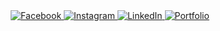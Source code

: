 <div align="center">

<!-- Facebook -->
<a href="https://facebook.com/yourprofile" target="_blank">
  <img src="https://img.shields.io/badge/Facebook-1877F2?style=for-the-badge&logo=facebook&logoColor=white&color=green" alt="Facebook"/>
</a>

<!-- Instagram -->
<a href="https://instagram.com/yourprofile" target="_blank">
  <img src="https://img.shields.io/badge/Instagram-E4405F?style=for-the-badge&logo=instagram&logoColor=white&color=green" alt="Instagram"/>
</a>

<!-- LinkedIn -->
<a href="https://linkedin.com/in/yourprofile" target="_blank">
  <img src="https://img.shields.io/badge/LinkedIn-0A66C2?style=for-the-badge&logo=linkedin&logoColor=white&color=green" alt="LinkedIn"/>
</a>

<!-- Portfolio -->
<a href="https://yourportfolio.com" target="_blank">
  <img src="https://img.shields.io/badge/Portfolio-000000?style=for-the-badge&logo=About.me&logoColor=white&color=green" alt="Portfolio"/>
</a>

</div>
